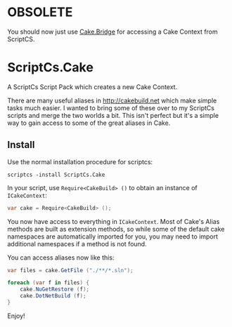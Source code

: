 OBSOLETE
========

You should now just use [Cake.Bridge](https://github.com/devlead/Cake.Bridge/) for accessing a Cake Context from ScriptCS.


ScriptCs.Cake
=============

A ScriptCs Script Pack which creates a new Cake Context.

There are many useful aliases in http://cakebuild.net which make simple tasks much easier.  I wanted to bring some of these over to my ScriptCs scripts and merge the two worlds a bit.  This isn't perfect but it's a simple way to gain access to some of the great aliases in Cake.

## Install

Use the normal installation procedure for scriptcs:
```
scriptcs -install ScriptCs.Cake
```

In your script, use `Require<CakeBuild> ()` to obtain an instance of `ICakeContext`:
```csharp
var cake = Require<CakeBuild> ();
```

You now have access to everything in `ICakeContext`.  Most of Cake's Alias methods are built as extension methods, so while some of the default cake namespaces are automatically imported for you, you may need to import additional namespaces if a method is not found.  

You can access aliases now like this:

```csharp
var files = cake.GetFile ("./**/*.sln");

foreach (var f in files) {
    cake.NuGetRestore (f);
    cake.DotNetBuild (f);
}
```

Enjoy!
